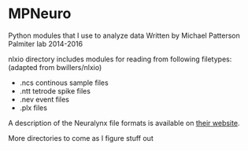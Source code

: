 MPNeuro
=====

Python modules that I use to analyze data
Written by Michael Patterson
Palmiter lab
2014-2016

nlxio directory includes modules for reading from following filetypes: (adapted from bwillers/nlxio)
*  .ncs continous sample files
*  .ntt tetrode spike files
*  .nev event files
*  .plx files

A description of the Neuralynx file formats is available on [their website](http://neuralynx.com/research_software/development_software/).

More directories to come as I figure stuff out
